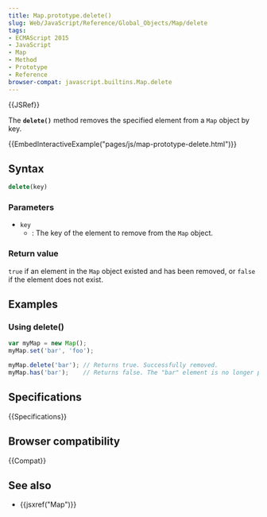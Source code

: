 ```yaml
---
title: Map.prototype.delete()
slug: Web/JavaScript/Reference/Global_Objects/Map/delete
tags:
- ECMAScript 2015
- JavaScript
- Map
- Method
- Prototype
- Reference
browser-compat: javascript.builtins.Map.delete
---
```

{{JSRef}}

The **`delete()`** method removes the specified element from a `Map` object by
key.

{{EmbedInteractiveExample("pages/js/map-prototype-delete.html")}}

## Syntax

```js
delete(key)
```

### Parameters

*   `key`
    *   : The key of the element to remove from the `Map` object.

### Return value

`true` if an element in the `Map` object existed and has been removed, or
`false` if the element does not exist.

## Examples

### Using delete()

```js
var myMap = new Map();
myMap.set('bar', 'foo');

myMap.delete('bar'); // Returns true. Successfully removed.
myMap.has('bar');    // Returns false. The "bar" element is no longer present.
```

## Specifications

{{Specifications}}

## Browser compatibility

{{Compat}}

## See also

*   {{jsxref("Map")}}
